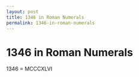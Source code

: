 ```yaml
---
layout: post
title: 1346 in Roman Numerals
permalink: 1346-in-roman-numerals
---
```


# 1346 in Roman Numerals

1346 = MCCCXLVI
